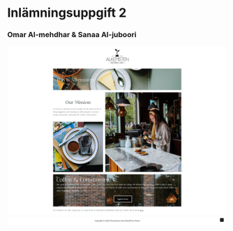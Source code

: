 # Inlämningsuppgift 2

### Omar Al-mehdhar & Sanaa Al-juboori

![Coffee Shop](assets/media/alkemistencafe.png)